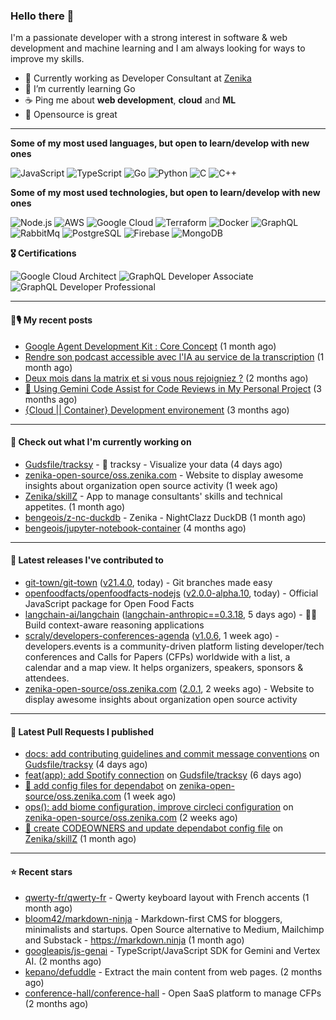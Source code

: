 ### Hello there 👋

I'm a passionate developer with a strong interest in software & web development and machine learning and I am always looking for ways to improve my skills.

- 💼 Currently working as Developer Consultant at [Zenika](https://github.com/Zenika)
- 🌱 I’m currently learning Go
- ☕️ Ping me about **web development**, **cloud** and **ML**
- 💙 Opensource is great

<hr/>

**Some of my most used languages, but open to learn/develop with new ones**

![JavaScript](https://img.shields.io/badge/-JavaScript-000?&logo=JavaScript)
![TypeScript](https://img.shields.io/badge/-TypeScript-000?&logo=TypeScript)
![Go](https://img.shields.io/badge/-Go-000?&logo=Go)
![Python](https://img.shields.io/badge/-Python-000?&logo=Python)
![C](https://img.shields.io/badge/-C-000?&logo=C)
![C++](https://img.shields.io/badge/-C++-000?&logo=c%2b%2b&logoColor=00599C)

**Some of my most used technologies, but open to learn/develop with new ones**

![Node.js](https://img.shields.io/badge/-Node.js-000?&logo=node.js)
![AWS](https://img.shields.io/badge/-AWS-000?&logo=AmazonAWS)
![Google Cloud](https://img.shields.io/badge/-Google_Cloud-000?&logo=google-cloud)
![Terraform](https://img.shields.io/badge/-Terraform-000?&logo=Terraform)
![Docker](https://img.shields.io/badge/-Docker-000?&logo=Docker)
![GraphQL](https://img.shields.io/badge/-GrapqhQL-000?&logo=graphql)
![RabbitMq](https://img.shields.io/badge/-RabbitMq-000?&logo=RabbitMq)
![PostgreSQL](https://img.shields.io/badge/-PostgreSQL-000?&logo=PostgreSQL)
![Firebase](https://img.shields.io/badge/-Firebase-000?&logo=Firebase)
![MongoDB](https://img.shields.io/badge/-MongoDB-000?&logo=MongoDB)

**🎖️ Certifications**

![Google Cloud Architect](https://img.shields.io/badge/-Google_Cloud_Architect-000?&logo=google-cloud)
![GraphQL Developer Associate](https://img.shields.io/badge/-GrapqhQL_Developer_Associate-000?&logo=graphql)
![GraphQL Developer Professional](https://img.shields.io/badge/-GrapqhQL_Developer_Professional-000?&logo=graphql)

<hr/>

#### 📕🎙️ My recent posts

- [Google Agent Development Kit : Core Concept](https://bbourgeois.dev/blog/2025/03-adk-core-concept/) (1 month ago)
- [Rendre son podcast accessible avec l&#39;IA au service de la transcription](https://bbourgeois.dev/blog/2025/02-rendre-podcast-accessible/) (1 month ago)
- [Deux mois dans la matrix et si vous nous rejoigniez ?](https://bbourgeois.dev/talks/2025/matrix/) (2 months ago)
- [🤖 Using Gemini Code Assist for Code Reviews in My Personal Project](https://bbourgeois.dev/blog/2025/01-gemini-code-assist-github-code-review-copy/) (3 months ago)
- [{Cloud || Container} Development environement](https://youtu.be/Tl9JplAAVB8) (3 months ago)

<hr/>

#### 👷 Check out what I'm currently working on

- [Gudsfile/tracksy](https://github.com/Gudsfile/tracksy) - 👀 tracksy - Visualize your data (4 days ago)
- [zenika-open-source/oss.zenika.com](https://github.com/zenika-open-source/oss.zenika.com) - Website to display awesome insights about organization open source activity (1 week ago)
- [Zenika/skillZ](https://github.com/Zenika/skillZ) - App to manage consultants&#39; skills and technical appetites. (1 month ago)
- [bengeois/z-nc-duckdb](https://github.com/bengeois/z-nc-duckdb) - Zenika - NightClazz DuckDB (1 month ago)
- [bengeois/jupyter-notebook-container](https://github.com/bengeois/jupyter-notebook-container) (4 months ago)

<hr/>

#### 🔭 Latest releases I've contributed to

- [git-town/git-town](https://github.com/git-town/git-town) ([v21.4.0](https://github.com/git-town/git-town/releases/tag/v21.4.0), today) - Git branches made easy
- [openfoodfacts/openfoodfacts-nodejs](https://github.com/openfoodfacts/openfoodfacts-nodejs) ([v2.0.0-alpha.10](https://github.com/openfoodfacts/openfoodfacts-nodejs/releases/tag/v2.0.0-alpha.10), today) - Official JavaScript package for Open Food Facts
- [langchain-ai/langchain](https://github.com/langchain-ai/langchain) ([langchain-anthropic==0.3.18](https://github.com/langchain-ai/langchain/releases/tag/langchain-anthropic%3D%3D0.3.18), 5 days ago) - 🦜🔗 Build context-aware reasoning applications
- [scraly/developers-conferences-agenda](https://github.com/scraly/developers-conferences-agenda) ([v1.0.6](https://github.com/scraly/developers-conferences-agenda/releases/tag/v1.0.6), 1 week ago) - developers.events is a community-driven platform listing developer/tech conferences and Calls for Papers (CFPs) worldwide with a list, a calendar and a map view. It helps organizers, speakers, sponsors &amp; attendees.
- [zenika-open-source/oss.zenika.com](https://github.com/zenika-open-source/oss.zenika.com) ([2.0.1](https://github.com/zenika-open-source/oss.zenika.com/releases/tag/2.0.1), 2 weeks ago) - Website to display awesome insights about organization open source activity

<hr/>

#### 🔨 Latest Pull Requests I published

- [docs: add contributing guidelines and commit message conventions](https://github.com/Gudsfile/tracksy/pull/50) on [Gudsfile/tracksy](https://github.com/Gudsfile/tracksy) (4 days ago)
- [feat(app): add Spotify connection](https://github.com/Gudsfile/tracksy/pull/41) on [Gudsfile/tracksy](https://github.com/Gudsfile/tracksy) (6 days ago)
- [:wrench: add config files for dependabot](https://github.com/zenika-open-source/oss.zenika.com/pull/505) on [zenika-open-source/oss.zenika.com](https://github.com/zenika-open-source/oss.zenika.com) (1 week ago)
- [ops(): add biome configuration, improve circleci configuration](https://github.com/zenika-open-source/oss.zenika.com/pull/503) on [zenika-open-source/oss.zenika.com](https://github.com/zenika-open-source/oss.zenika.com) (2 weeks ago)
- [🔧 create CODEOWNERS and update dependabot config file](https://github.com/Zenika/skillZ/pull/780) on [Zenika/skillZ](https://github.com/Zenika/skillZ) (1 month ago)

<hr/>

#### ⭐ Recent stars

- [qwerty-fr/qwerty-fr](https://github.com/qwerty-fr/qwerty-fr) - Qwerty keyboard layout with French accents (1 month ago)
- [bloom42/markdown-ninja](https://github.com/bloom42/markdown-ninja) - Markdown-first CMS for bloggers, minimalists and startups. Open Source alternative to Medium, Mailchimp and Substack - https://markdown.ninja (1 month ago)
- [googleapis/js-genai](https://github.com/googleapis/js-genai) - TypeScript/JavaScript SDK for Gemini and Vertex AI. (2 months ago)
- [kepano/defuddle](https://github.com/kepano/defuddle) - Extract the main content from web pages. (2 months ago)
- [conference-hall/conference-hall](https://github.com/conference-hall/conference-hall) - Open SaaS platform to manage CFPs (2 months ago)
